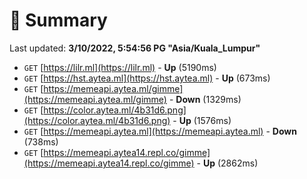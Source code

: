# 📖 Summary
Last updated: **3/10/2022, 5:54:56 PG "Asia/Kuala_Lumpur"**

- `GET` [https://lilr.ml](https://lilr.ml) - **Up** (5190ms)
- `GET` [https://hst.aytea.ml](https://hst.aytea.ml) - **Up** (673ms)
- `GET` [https://memeapi.aytea.ml/gimme](https://memeapi.aytea.ml/gimme) - **Down** (1329ms)
- `GET` [https://color.aytea.ml/4b31d6.png](https://color.aytea.ml/4b31d6.png) - **Up** (1576ms)
- `GET` [https://memeapi.aytea.ml](https://memeapi.aytea.ml) - **Down** (738ms)
- `GET` [https://memeapi.aytea14.repl.co/gimme](https://memeapi.aytea14.repl.co/gimme) - **Up** (2862ms)
